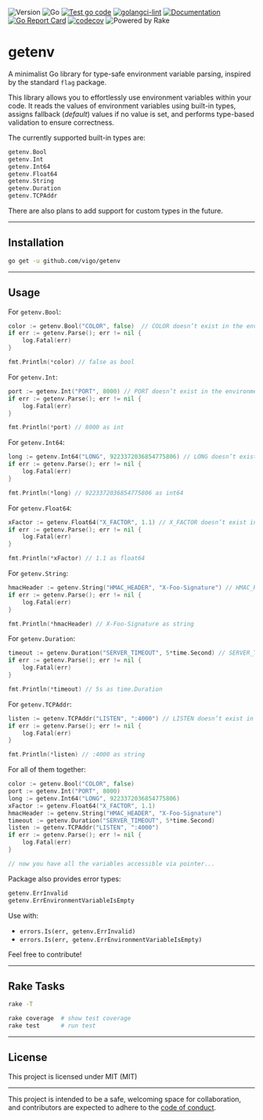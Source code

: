 ![Version](https://img.shields.io/badge/version-0.0.1-orange.svg)
![Go](https://img.shields.io/github/go-mod/go-version/vigo/getenv)
[![Test go code](https://github.com/vigo/getenv/actions/workflows/test.yml/badge.svg)](https://github.com/vigo/getenv/actions/workflows/test.yml)
[![golangci-lint](https://github.com/vigo/getenv/actions/workflows/golangci-lint.yml/badge.svg)](https://github.com/vigo/getenv/actions/workflows/golangci-lint.yml)
[![Documentation](https://godoc.org/github.com/vigo/getenv?status.svg)](https://pkg.go.dev/github.com/vigo/getenv)
[![Go Report Card](https://goreportcard.com/badge/github.com/vigo/getenv)](https://goreportcard.com/report/github.com/vigo/getenv)
[![codecov](https://codecov.io/github/vigo/getenv/graph/badge.svg?token=OHI46PIBLN)](https://codecov.io/github/vigo/getenv)
![Powered by Rake](https://img.shields.io/badge/powered_by-rake-blue?logo=ruby)

# getenv

A minimalist Go library for type-safe environment variable parsing, inspired
by the standard `flag` package.

This library allows you to effortlessly use environment variables within your
code. It reads the values of environment variables using built-in types,
assigns fallback (*default*) values if no value is set, and performs type-based
validation to ensure correctness.

The currently supported built-in types are:

```go
getenv.Bool
getenv.Int
getenv.Int64
getenv.Float64
getenv.String
getenv.Duration
getenv.TCPAddr
```

There are also plans to add support for custom types in the future.

---

## Installation

```bash
go get -u github.com/vigo/getenv
```

---

## Usage

For `getenv.Bool`:

```go
color := getenv.Bool("COLOR", false)  // COLOR doesn’t exist in the environment
if err := getenv.Parse(); err != nil {
	log.Fatal(err)
}

fmt.Println(*color) // false as bool
```

For `getenv.Int`:

```go
port := getenv.Int("PORT", 8000) // PORT doesn’t exist in the environment
if err := getenv.Parse(); err != nil {
	log.Fatal(err)
}

fmt.Println(*port) // 8000 as int
```

For `getenv.Int64`:

```go
long := getenv.Int64("LONG", 9223372036854775806) // LONG doesn’t exist in the environment
if err := getenv.Parse(); err != nil {
	log.Fatal(err)
}

fmt.Println(*long) // 9223372036854775806 as int64
```

For `getenv.Float64`:

```go
xFactor := getenv.Float64("X_FACTOR", 1.1) // X_FACTOR doesn’t exist in the environment
if err := getenv.Parse(); err != nil {
	log.Fatal(err)
}

fmt.Println(*xFactor) // 1.1 as float64
```

For `getenv.String`:

```go
hmacHeader := getenv.String("HMAC_HEADER", "X-Foo-Signature") // HMAC_HEADER doesn’t exist in the environment
if err := getenv.Parse(); err != nil {
	log.Fatal(err)
}

fmt.Println(*hmacHeader) // X-Foo-Signature as string
```

For `getenv.Duration`:

```go
timeout := getenv.Duration("SERVER_TIMEOUT", 5*time.Second) // SERVER_TIMEOUT doesn’t exist in the environment
if err := getenv.Parse(); err != nil {
	log.Fatal(err)
}

fmt.Println(*timeout) // 5s as time.Duration
```

For `getenv.TCPAddr`:

```go
listen := getenv.TCPAddr("LISTEN", ":4000") // LISTEN doesn’t exist in the environment
if err := getenv.Parse(); err != nil {
	log.Fatal(err)
}

fmt.Println(*listen) // :4000 as string
```

For all of them together:

```go
color := getenv.Bool("COLOR", false)
port := getenv.Int("PORT", 8000)
long := getenv.Int64("LONG", 9223372036854775806)
xFactor := getenv.Float64("X_FACTOR", 1.1)
hmacHeader := getenv.String("HMAC_HEADER", "X-Foo-Signature")
timeout := getenv.Duration("SERVER_TIMEOUT", 5*time.Second)
listen := getenv.TCPAddr("LISTEN", ":4000")
if err := getenv.Parse(); err != nil {
	log.Fatal(err)
}

// now you have all the variables accessible via pointer...
```

Package also provides error types:

```go
getenv.ErrInvalid
getenv.ErrEnvironmentVariableIsEmpty
```

Use with:

- `errors.Is(err, getenv.ErrInvalid)`
- `errors.Is(err, getenv.ErrEnvironmentVariableIsEmpty)`

Feel free to contribute!

---

## Rake Tasks

```bash
rake -T

rake coverage  # show test coverage
rake test      # run test
```

---

## License

This project is licensed under MIT (MIT)

---

This project is intended to be a safe, welcoming space for collaboration, and
contributors are expected to adhere to the [code of conduct][coc].

[coc]: https://github.com/vigo/getenv/blob/main/CODE_OF_CONDUCT.md
